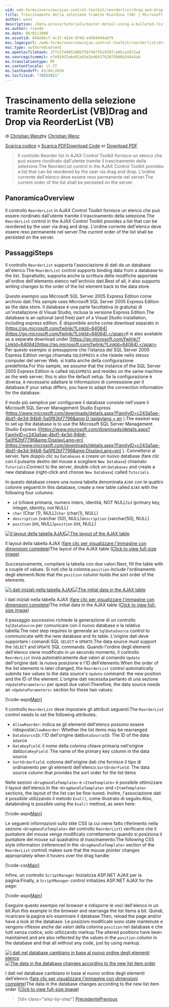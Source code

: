 ```yaml
---
uid: web-forms/overview/ajax-control-toolkit/reorderlist/drag-and-drop-via-reorderlist-vb
title: Trascinamento della selezione tramite Riordina (VB) | Microsoft Docs
author: wenz
description: /data-access/tutorials/master-detail-using-a-bulleted-list-of-master-records-with-a-details-datalist-vb
ms.author: riande
ms.date: 06/02/2008
ms.assetid: 848e6bcf-4c3f-4d14-974d-e45b9444ab79
msc.legacyurl: /web-forms/overview/ajax-control-toolkit/reorderlist/drag-and-drop-via-reorderlist-vb
msc.type: authoredcontent
ms.openlocfilehash: 3f7c5749053d8bf587467fb1939fca05ce2872a4
ms.sourcegitcommit: e7e91932a6e91a63e2e46417626f39d6b244a3ab
ms.translationtype: MT
ms.contentlocale: it-IT
ms.lasthandoff: 03/06/2020
ms.locfileid: "78553921"
---
```

# <a name="drag-and-drop-via-reorderlist-vb"></a><span data-ttu-id="55536-103">Trascinamento della selezione tramite ReorderList (VB)</span><span class="sxs-lookup"><span data-stu-id="55536-103">Drag and Drop via ReorderList (VB)</span></span>

<span data-ttu-id="55536-104">di [Christian Wenz](https://github.com/wenz)</span><span class="sxs-lookup"><span data-stu-id="55536-104">by [Christian Wenz](https://github.com/wenz)</span></span>

<span data-ttu-id="55536-105">[Scarica codice](https://download.microsoft.com/download/9/3/f/93f8daea-bebd-4821-833b-95205389c7d0/ReorderList5.vb.zip) o [Scarica PDF](https://download.microsoft.com/download/2/d/c/2dc10e34-6983-41d4-9c08-f78f5387d32b/reorderlist5VB.pdf)</span><span class="sxs-lookup"><span data-stu-id="55536-105">[Download Code](https://download.microsoft.com/download/9/3/f/93f8daea-bebd-4821-833b-95205389c7d0/ReorderList5.vb.zip) or [Download PDF](https://download.microsoft.com/download/2/d/c/2dc10e34-6983-41d4-9c08-f78f5387d32b/reorderlist5VB.pdf)</span></span>

> <span data-ttu-id="55536-106">Il controllo Reorder list in AJAX Control Toolkit fornisce un elenco che può essere riordinato dall'utente tramite il trascinamento della selezione.</span><span class="sxs-lookup"><span data-stu-id="55536-106">The ReorderList control in the AJAX Control Toolkit provides a list that can be reordered by the user via drag and drop.</span></span> <span data-ttu-id="55536-107">L'ordine corrente dell'elenco deve essere reso permanente nel server.</span><span class="sxs-lookup"><span data-stu-id="55536-107">The current order of the list shall be persisted on the server.</span></span>

## <a name="overview"></a><span data-ttu-id="55536-108">Panoramica</span><span class="sxs-lookup"><span data-stu-id="55536-108">Overview</span></span>

<span data-ttu-id="55536-109">Il controllo `ReorderList` in AJAX Control Toolkit fornisce un elenco che può essere riordinato dall'utente tramite il trascinamento della selezione.</span><span class="sxs-lookup"><span data-stu-id="55536-109">The `ReorderList` control in the AJAX Control Toolkit provides a list that can be reordered by the user via drag and drop.</span></span> <span data-ttu-id="55536-110">L'ordine corrente dell'elenco deve essere reso permanente nel server.</span><span class="sxs-lookup"><span data-stu-id="55536-110">The current order of the list shall be persisted on the server.</span></span>

## <a name="steps"></a><span data-ttu-id="55536-111">Passaggi</span><span class="sxs-lookup"><span data-stu-id="55536-111">Steps</span></span>

<span data-ttu-id="55536-112">Il controllo `ReorderList` supporta l'associazione di dati da un database all'elenco.</span><span class="sxs-lookup"><span data-stu-id="55536-112">The `ReorderList` control supports binding data from a database to the list.</span></span> <span data-ttu-id="55536-113">Soprattutto, supporta anche la scrittura delle modifiche apportate all'ordine dell'elemento elenco nell'archivio dati.</span><span class="sxs-lookup"><span data-stu-id="55536-113">Best of all, it also supports writing changes to the order of the list element back to the data store.</span></span>

<span data-ttu-id="55536-114">Questo esempio usa Microsoft SQL Server 2005 Express Edition come archivio dati.</span><span class="sxs-lookup"><span data-stu-id="55536-114">This sample uses Microsoft SQL Server 2005 Express Edition as the data store.</span></span> <span data-ttu-id="55536-115">Il database è una parte facoltativa (e gratuita) di un'installazione di Visual Studio, inclusa la versione Express Edition.</span><span class="sxs-lookup"><span data-stu-id="55536-115">The database is an optional (and free) part of a Visual Studio installation, including express edition.</span></span> <span data-ttu-id="55536-116">È disponibile anche come download separato in [https://go.microsoft.com/fwlink/?LinkId=64064](https://go.microsoft.com/fwlink/?LinkId=64064).</span><span class="sxs-lookup"><span data-stu-id="55536-116">It is also available as a separate download under [https://go.microsoft.com/fwlink/?LinkId=64064](https://go.microsoft.com/fwlink/?LinkId=64064).</span></span> <span data-ttu-id="55536-117">Per questo esempio si presuppone che l'istanza del SQL Server 2005 Express Edition venga chiamata `SQLEXPRESS` e che risiede nello stesso computer del server Web. si tratta anche della configurazione predefinita.</span><span class="sxs-lookup"><span data-stu-id="55536-117">For this sample, we assume that the instance of the SQL Server 2005 Express Edition is called `SQLEXPRESS` and resides on the same machine as the web server; this is also the default setup.</span></span> <span data-ttu-id="55536-118">Se la configurazione è diversa, è necessario adattare le informazioni di connessione per il database.</span><span class="sxs-lookup"><span data-stu-id="55536-118">If your setup differs, you have to adapt the connection information for the database.</span></span>

<span data-ttu-id="55536-119">Il modo più semplice per configurare il database consiste nell'usare il Microsoft SQL Server Management Studio Express ([https://www.microsoft.com/downloads/details.aspx?FamilyID=c243a5ae-4bd1-4e3d-94b8-5a0f62bf7796&amp;D isplaylang = en](https://www.microsoft.com/downloads/details.aspx?FamilyID=c243a5ae-4bd1-4e3d-94b8-5a0f62bf7796&amp;DisplayLang=en) ).</span><span class="sxs-lookup"><span data-stu-id="55536-119">The easiest way to set up the database is to use the Microsoft SQL Server Management Studio Express ([https://www.microsoft.com/downloads/details.aspx?FamilyID=c243a5ae-4bd1-4e3d-94b8-5a0f62bf7796&amp;DisplayLang=en](https://www.microsoft.com/downloads/details.aspx?FamilyID=c243a5ae-4bd1-4e3d-94b8-5a0f62bf7796&amp;DisplayLang=en) ).</span></span> <span data-ttu-id="55536-120">Connettersi al server, fare doppio clic su `Databases` e creare un nuovo database (fare clic con il pulsante destro del mouse e scegliere `New Database`) chiamato `Tutorials`.</span><span class="sxs-lookup"><span data-stu-id="55536-120">Connect to the server, double-click on `Databases` and create a new database (right-click and choose `New Database`) called `Tutorials`.</span></span>

<span data-ttu-id="55536-121">In questo database creare una nuova tabella denominata `AJAX` con le quattro colonne seguenti:</span><span class="sxs-lookup"><span data-stu-id="55536-121">In this database, create a new table called `AJAX` with the following four columns:</span></span>

- <span data-ttu-id="55536-122">`id` (chiave primaria, numero intero, identità, NOT NULL)</span><span class="sxs-lookup"><span data-stu-id="55536-122">`id` (primary key, integer, identity, not NULL)</span></span>
- <span data-ttu-id="55536-123">`char` (Char (1), NULL)</span><span class="sxs-lookup"><span data-stu-id="55536-123">`char` (char(1), NULL)</span></span>
- <span data-ttu-id="55536-124">`description` (varchar (50), NULL)</span><span class="sxs-lookup"><span data-stu-id="55536-124">`description` (varchar(50), NULL)</span></span>
- <span data-ttu-id="55536-125">`position` (int, NULL)</span><span class="sxs-lookup"><span data-stu-id="55536-125">`position` (int, NULL)</span></span>

<span data-ttu-id="55536-126">[![il layout della tabella AJAX](drag-and-drop-via-reorderlist-vb/_static/image2.png)](drag-and-drop-via-reorderlist-vb/_static/image1.png)</span><span class="sxs-lookup"><span data-stu-id="55536-126">[![The layout of the AJAX table](drag-and-drop-via-reorderlist-vb/_static/image2.png)](drag-and-drop-via-reorderlist-vb/_static/image1.png)</span></span>

<span data-ttu-id="55536-127">Il layout della tabella AJAX ([fare clic per visualizzare l'immagine con dimensioni complete](drag-and-drop-via-reorderlist-vb/_static/image3.png))</span><span class="sxs-lookup"><span data-stu-id="55536-127">The layout of the AJAX table ([Click to view full-size image](drag-and-drop-via-reorderlist-vb/_static/image3.png))</span></span>

<span data-ttu-id="55536-128">Successivamente, compilare la tabella con due valori.</span><span class="sxs-lookup"><span data-stu-id="55536-128">Next, fill the table with a couple of values.</span></span> <span data-ttu-id="55536-129">Si noti che la colonna `position` include l'ordinamento degli elementi.</span><span class="sxs-lookup"><span data-stu-id="55536-129">Note that the `position` column holds the sort order of the elements.</span></span>

<span data-ttu-id="55536-130">[![i dati iniziali nella tabella AJAX](drag-and-drop-via-reorderlist-vb/_static/image5.png)](drag-and-drop-via-reorderlist-vb/_static/image4.png)</span><span class="sxs-lookup"><span data-stu-id="55536-130">[![The initial data in the AJAX table](drag-and-drop-via-reorderlist-vb/_static/image5.png)](drag-and-drop-via-reorderlist-vb/_static/image4.png)</span></span>

<span data-ttu-id="55536-131">I dati iniziali nella tabella AJAX ([fare clic per visualizzare l'immagine con dimensioni complete](drag-and-drop-via-reorderlist-vb/_static/image6.png))</span><span class="sxs-lookup"><span data-stu-id="55536-131">The initial data in the AJAX table ([Click to view full-size image](drag-and-drop-via-reorderlist-vb/_static/image6.png))</span></span>

<span data-ttu-id="55536-132">Il passaggio successivo richiede la generazione di un controllo `SqlDataSource` per comunicare con il nuovo database e la relativa tabella.</span><span class="sxs-lookup"><span data-stu-id="55536-132">The next step requires to generate an `SqlDataSource` control to communicate with the new database and its table.</span></span> <span data-ttu-id="55536-133">L'origine dati deve supportare i comandi SQL `SELECT` e `UPDATE`.</span><span class="sxs-lookup"><span data-stu-id="55536-133">The data source must support the `SELECT` and `UPDATE` SQL commands.</span></span> <span data-ttu-id="55536-134">Quando l'ordine degli elementi dell'elenco viene modificato in un secondo momento, il controllo `ReorderList` invia automaticamente due valori al comando `Update` dell'origine dati: la nuova posizione e l'ID dell'elemento.</span><span class="sxs-lookup"><span data-stu-id="55536-134">When the order of the list elements is later changed, the `ReorderList` control automatically submits two values to the data source's `Update` command: the new position and the ID of the element.</span></span> <span data-ttu-id="55536-135">L'origine dati necessita pertanto di una sezione `<UpdateParameters>` per questi due valori:</span><span class="sxs-lookup"><span data-stu-id="55536-135">Therefore, the data source needs an `<UpdateParameters>` section for these two values:</span></span>

[!code-aspx[Main](drag-and-drop-via-reorderlist-vb/samples/sample1.aspx)]

<span data-ttu-id="55536-136">Il controllo `ReorderList` deve impostare gli attributi seguenti:</span><span class="sxs-lookup"><span data-stu-id="55536-136">The `ReorderList` control needs to set the following attributes:</span></span>

- <span data-ttu-id="55536-137">`AllowReorder`: indica se gli elementi dell'elenco possono essere ridisposti</span><span class="sxs-lookup"><span data-stu-id="55536-137">`AllowReorder`: Whether the list items may be rearranged</span></span>
- <span data-ttu-id="55536-138">`DataSourceID`: l'ID dell'origine dati</span><span class="sxs-lookup"><span data-stu-id="55536-138">`DataSourceID`: The ID of the data source</span></span>
- <span data-ttu-id="55536-139">`DataKeyField`: il nome della colonna chiave primaria nell'origine dati</span><span class="sxs-lookup"><span data-stu-id="55536-139">`DataKeyField`: The name of the primary key column in the data source</span></span>
- <span data-ttu-id="55536-140">`SortOrderField`: colonna dell'origine dati che fornisce il tipo di ordinamento per gli elementi dell'elenco.</span><span class="sxs-lookup"><span data-stu-id="55536-140">`SortOrderField`: The data source column that provides the sort order for the list items</span></span>

<span data-ttu-id="55536-141">Nelle sezioni `<DragHandleTemplate>` e `<ItemTemplate>` è possibile ottimizzare il layout dell'elenco.</span><span class="sxs-lookup"><span data-stu-id="55536-141">In the `<DragHandleTemplate>` and `<ItemTemplate>` sections, the layout of the list can be fine-tuned.</span></span> <span data-ttu-id="55536-142">Inoltre, l'associazione dati è possibile utilizzando il metodo `Eval()`, come illustrato di seguito:</span><span class="sxs-lookup"><span data-stu-id="55536-142">Also, databinding is possible using the `Eval()` method, as seen here:</span></span>

[!code-aspx[Main](drag-and-drop-via-reorderlist-vb/samples/sample2.aspx)]

<span data-ttu-id="55536-143">Le seguenti informazioni sullo stile CSS (a cui viene fatto riferimento nella sezione `<DragHandleTemplate>` del controllo `ReorderList`) verificano che il puntatore del mouse venga modificato correttamente quando si posiziona il puntatore del mouse sul quadratino di trascinamento:</span><span class="sxs-lookup"><span data-stu-id="55536-143">The following CSS style information (referenced in the `<DragHandleTemplate>` section of the `ReorderList` control) makes sure that the mouse pointer changes appropriately when it hovers over the drag handle:</span></span>

[!code-css[Main](drag-and-drop-via-reorderlist-vb/samples/sample3.css)]

<span data-ttu-id="55536-144">Infine, un controllo `ScriptManager` Inizializza ASP.NET AJAX per la pagina:</span><span class="sxs-lookup"><span data-stu-id="55536-144">Finally, a `ScriptManager` control initializes ASP.NET AJAX for the page:</span></span>

[!code-aspx[Main](drag-and-drop-via-reorderlist-vb/samples/sample4.aspx)]

<span data-ttu-id="55536-145">Eseguire questo esempio nel browser e ridisporre le voci dell'elenco in un bit.</span><span class="sxs-lookup"><span data-stu-id="55536-145">Run this example in the browser and rearrange the list items a bit.</span></span> <span data-ttu-id="55536-146">Quindi, ricaricare la pagina e/o esaminare il database.</span><span class="sxs-lookup"><span data-stu-id="55536-146">Then, reload the page and/or have a look at the database.</span></span> <span data-ttu-id="55536-147">Le posizioni modificate sono state mantenute e vengono riflesse anche dai valori della colonna `position` nel database e che tutti senza codice, solo utilizzando markup.</span><span class="sxs-lookup"><span data-stu-id="55536-147">The altered positions have been maintained and are also reflected by the values in the `position` column in the database and that all without any code, just by using markup.</span></span>

<span data-ttu-id="55536-148">[![i dati nel database cambiano in base al nuovo ordine degli elementi elenco](drag-and-drop-via-reorderlist-vb/_static/image8.png)](drag-and-drop-via-reorderlist-vb/_static/image7.png)</span><span class="sxs-lookup"><span data-stu-id="55536-148">[![The data in the database changes according to the new list item order](drag-and-drop-via-reorderlist-vb/_static/image8.png)](drag-and-drop-via-reorderlist-vb/_static/image7.png)</span></span>

<span data-ttu-id="55536-149">I dati nel database cambiano in base al nuovo ordine degli elementi dell'elenco ([fare clic per visualizzare l'immagine con dimensioni complete](drag-and-drop-via-reorderlist-vb/_static/image9.png))</span><span class="sxs-lookup"><span data-stu-id="55536-149">The data in the database changes according to the new list item order ([Click to view full-size image](drag-and-drop-via-reorderlist-vb/_static/image9.png))</span></span>

> [!div class="step-by-step"]
> [<span data-ttu-id="55536-150">Precedente</span><span class="sxs-lookup"><span data-stu-id="55536-150">Previous</span></span>](using-postbacks-with-reorderlist-vb.md)
